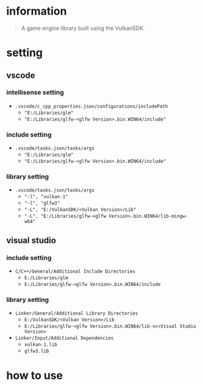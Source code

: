 # information

> A game engine library built using the VulkanSDK.

# setting

## vscode

### intellisense setting
* `.vscode/c_cpp_properties.json/configurations/includePath`
    * `"E:/Libraries/glm"`
    * `"E:/Libraries/glfw-<glfw Version>.bin.WIN64/include"`

### include setting
* `.vscode/tasks.json/tasks/args`
    * `"E:/Libraries/glm"`
    * `"E:/Libraries/glfw-<glfw Version>.bin.WIN64/include"`

### library setting
* `.vscode/tasks.json/tasks/args`
    * `"-l", "vulkan-1"`
    * `"-l", "glfw3"`
    * `"-L", "E:/VulkanSDK/<Vulkan Version>/Lib"`
    * `"-L", "E:/Libraries/glfw-<glfw Version>.bin.WIN64/lib-mingw-w64"`

## visual studio

### include setting
* `C/C++/General/Additional Include Directories`
    * `E:/Libraries/glm`
    * `E:/Libraries/glfw-<glfw Version>.bin.WIN64/include`

### library setting
* `Linker/General/Additional Library Directories`
    * `E:/VulkanSDK/<Vulkan Version>/Lib`
    * `E:/Libraries/glfw-<glfw Version>.bin.WIN64/lib-vc<Visual Studio Version>`
* `Linker/Input/Additional Dependencies`
    * `vulkan-1.lib`
    * `glfw3.lib`

# how to use
